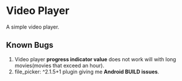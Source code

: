 # Video Player

A simple video player.

## Known Bugs

1) Video player __progress indicator value__ does not work will with long movies(movies that exceed an hour).
2) file_picker: ^2.1.5+1 plugin giving me __Android BUILD issues__.
